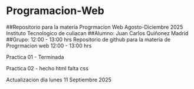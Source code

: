 # Programacion-Web
##Repositorio para la materia Progrmacion Web Agosto-Diciembre 2025 Instituto Tecnologico de culiacan
##Alumno: Juan Carlos Quiñonez Madrid
##Grupo: 12:00 - 13:00 hrs
Repositorio de github para la materia de Progrmacion web 12:00 - 13:00 hrs

Practica 01 - Terminada 

Practica 02 - hecho html falta css

Actualizacion dia lunes 11 Septiembre 2025

